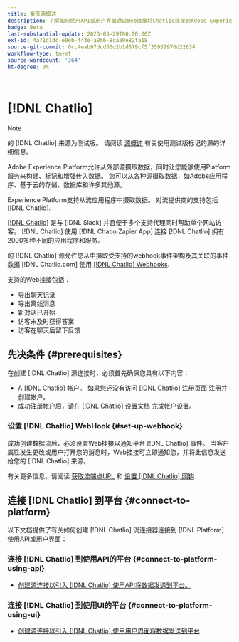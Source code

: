 ```yaml
---
title: 章节源概述
description: 了解如何使用API或用户界面通过Web挂接将Chatlio连接到Adobe Experience Platform
badge: Beta
last-substantial-update: 2023-03-29T00:00:00Z
exl-id: 4a71d1dc-e0eb-443e-a956-8caa0e82fa18
source-git-commit: 0cc4eab97dcd56d2b1d679cf5f35932976d22634
workflow-type: tm+mt
source-wordcount: '364'
ht-degree: 0%

---
```


# [!DNL Chatlio]

>[!NOTE]
>
>的 [!DNL Chatlio] 来源为测试版。 请阅读 [源概述](../../home.md#terms-and-conditions) 有关使用测试版标记的源的详细信息。

Adobe Experience Platform允许从外部源摄取数据，同时让您能够使用Platform服务来构建、标记和增强传入数据。 您可以从各种源摄取数据，如Adobe应用程序、基于云的存储、数据库和许多其他源。

Experience Platform支持从流应用程序中摄取数据。 对流提供商的支持包括 [!DNL Chatlio].

[[!DNL Chatlio]](https://chatlio.com/) 是与 [!DNL Slack] 并且便于多个支持代理同时帮助单个网站访客。 [!DNL Chatlio] 使用 [!DNL Chatio Zapier App] 连接 [!DNL Chatlio] 拥有2000多种不同的应用程序和服务。

的 [!DNL Chatlio] 源允许您从中摄取受支持的webhook事件架构及其关联的事件数据 [!DNL Chatlio.com] 使用 [[!DNL Chatlio] Webhooks](https://chatlio.com/docs/webhooks/).

支持的Web挂接包括：

* 导出聊天记录
* 导出离线消息
* 新对话已开始
* 访客未及时获得答案
* 访客在聊天后留下反馈

## 先决条件 {#prerequisites}

在创建 [!DNL Chatlio] 源连接时，必须首先确保您具有以下内容：

* A [!DNL Chatlio] 帐户。 如果您还没有访问 [[!DNL Chatlio] 注册页面](https://chatlio.com/app/#/signup) 注册并创建帐户。
* 成功注册帐户后，请在 [[!DNL Chatlio] 设置文档](https://chatlio.com/docs/setup/) 完成帐户设置。

### 设置 [!DNL Chatlio] WebHook {#set-up-webhook}

成功创建数据流后，必须设置Web挂接以通知平台 [!DNL Chatlio] 事件。 当客户属性发生更改或用户打开您的消息时，Web挂接可立即通知您，并将此信息发送给您的 [!DNL Chatlio] 来源。

有关更多信息，请阅读 [获取流端点URL](../../tutorials/ui/create/marketing-automation/chatlio-webhook.md#get-streaming-endpoint) 和 [设置 [!DNL Chatlio] 网钩](../../tutorials/ui/create/marketing-automation/chatlio-webhook.md#set-up-webhook).

## 连接 [!DNL Chatlio] 到平台 {#connect-to-platform}

以下文档提供了有关如何创建 [!DNL Chatlio] 流连接器连接到 [!DNL Platform] 使用API或用户界面：

### 连接 [!DNL Chatlio] 到使用API的平台 {#connect-to-platform-using-api}

* [创建源连接以引入 [!DNL Chatlio] 使用API将数据发送到平台。](../../tutorials/api/create/marketing-automation/chatlio-webhook.md)

### 连接 [!DNL Chatlio] 到使用UI的平台 {#connect-to-platform-using-ui}

* [创建源连接以引入 [!DNL Chatlio] 使用用户界面将数据发送到平台](../../tutorials/ui/create/marketing-automation/chatlio-webhook.md)
